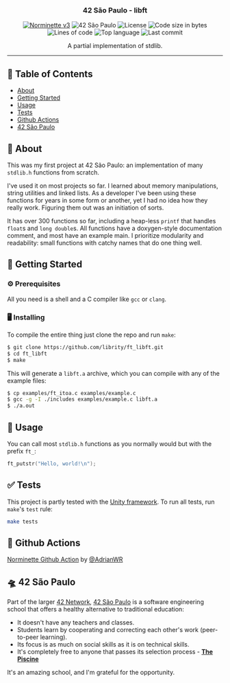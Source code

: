 <h3 align="center">42 São Paulo - libft</h3>

<div align="center">

[![Norminette v3](https://github.com/librity/ft_libft/actions/workflows/norminette_v3.yml/badge.svg)](https://github.com/librity/ft_libft/actions/workflows/norminette_v3.yml)
![42 São Paulo](https://img.shields.io/badge/42-SP-1E2952)
![License](https://img.shields.io/github/license/librity/ft_libft?color=yellow)
![Code size in bytes](https://img.shields.io/github/languages/code-size/librity/ft_libft?color=blue)
![Lines of code](https://img.shields.io/tokei/lines/github/librity/ft_libft?color=blueviolet)
![Top language](https://img.shields.io/github/languages/top/librity/ft_libft?color=ff69b4)
![Last commit](https://img.shields.io/github/last-commit/librity/ft_libft?color=orange)

</div>

<p align="center"> A partial implementation of stdlib.
  <br>
</p>

---

## 📜 Table of Contents

- [About](#about)
- [Getting Started](#getting_started)
- [Usage](#usage)
- [Tests](#tests)
- [Github Actions](#github_actions)
- [42 São Paulo](#ft_sp)

## 🧐 About <a name = "about"></a>

This was my first project at 42 São Paulo:
an implementation of many `stdlib.h` functions from scratch.

I've used it on most projects so far.
I learned about memory manipulations, string utilities and linked lists.
As a developer I've been using these functions for years
in some form or another, yet I had no idea how they really work.
Figuring them out was an initiation of sorts.

It has over 300 functions so far,
including a heap-less `printf` that handles `float`s and `long double`s.
All functions have a doxygen-style documentation comment,
and most have an example main.
I prioritize modularity and readability:
small functions with catchy names that do one thing well.

## 🏁 Getting Started <a name = "getting_started"></a>

### ⚙️ Prerequisites

All you need is a shell and a C compiler like `gcc` or `clang`.

### 🖥️ Installing

To compile the entire thing just clone the repo and run `make`:

```bash
$ git clone https://github.com/librity/ft_libft.git
$ cd ft_libft
$ make
```

This will generate a `libft.a` archive, which you can compile with
any of the example files:

```bash
$ cp examples/ft_itoa.c examples/example.c
$ gcc -g -I ./includes examples/example.c libft.a
$ ./a.out
```

## 🎈 Usage <a name="usage"></a>

You can call most `stdlib.h` functions as you normally would
but with the prefix `ft_`:

```c
ft_putstr("Hello, world!\n");
```

## ✅ Tests <a name = "tests"></a>

This project is partly tested with the
[Unity framework](https://github.com/ThrowTheSwitch/Unity).
To run all tests, run `make`'s `test` rule:

```bash
make tests
```

## 🐙 Github Actions <a name = "github_actions"></a>

[Norminette Github Action](https://github.com/AdrianWR/libft/blob/master/.github/workflows/norminette.yaml)
by [@AdrianWR](https://github.com/AdrianWR)

## 🛸 42 São Paulo <a name = "ft_sp"></a>

Part of the larger [42 Network](https://www.42.fr/42-network/),
[42 São Paulo](https://www.42sp.org.br/) is a software engineering school
that offers a healthy alternative to traditional education:

- It doesn't have any teachers and classes.
- Students learn by cooperating
  and correcting each other's work (peer-to-peer learning).
- Its focus is as much on social skills as it is on technical skills.
- It's completely free to anyone that passes its selection process -
  [**The Piscine**](https://42.fr/en/admissions/42-piscine/)

It's an amazing school, and I'm grateful for the opportunity.
